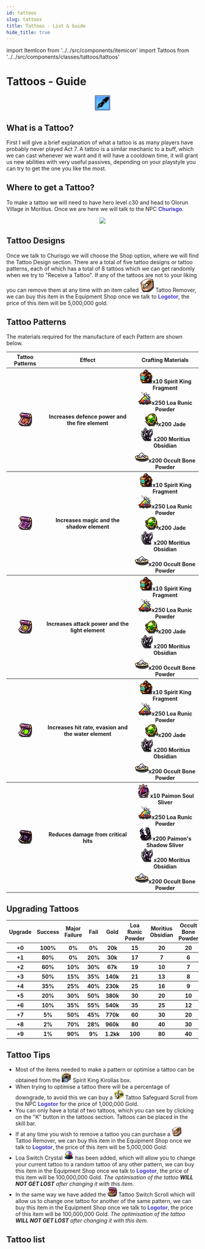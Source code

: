 ```yaml
---
id: tattoos
slug: tattoos
title: Tattoos - List & Guide
hide_title: true
---
```


import ItemIcon from '../../src/components/itemicon'
import Tattoos from '../../src/components/classes/tattoos/tattoos'

# Tattoos - Guide

<p align="center">
<img width= "40px" src="/img/tattos/tatoo-up.png"/></p>

## What is a Tattoo?
First I will give a brief explanation of what a tattoo is as many players have probably never played Act 7.
A tattoo is a similar mechanic to a buff, which we can cast whenever we want and it will have a cooldown time, it will grant us new abilities with very useful passives, depending on your playstyle you can try to get the one you like the most.

## Where  to get a Tattoo?

To make a tattoo we will need to have hero level c30 and head to Olorun Village in Moritius. Once we are here we will talk to the NPC <font color="#423AC8">**Churisgo**</font>.

<p align="center">
<img width= "60px" src="https://cdn.olympusgg.com/images/monsters/3077.png"/></p>

## Tattoo Designs

Once we talk to Churisgo we will choose the Shop option, where we will find the Tattoo Design section.
There are a total of five tattoo designs or tattoo patterns, each of which has a total of 8 tattoos which we can get randomly when we try to "Receive a Tattoo".
If any of the tattoos are not to your liking you can remove them at any time with an item called <img src="/img/tattos/5799.png"/> Tattoo Remover, we can buy this item in the Equipment Shop once we talk to <font color="#423AC8">**Logotor**</font>, the price of this item will be 5,000,000 gold.

## Tattoo Patterns

The materials required for the manufacture of each Pattern are shown below.

<table>
    <tr>
        <th>Tattoo Patterns</th>
        <th>Effect</th>
        <th>Crafting Materials</th>
    </tr>
    <tr>
        <th><img src="/img/tattos/5790.png"/></th>
        <th>Increases defence power and the fire element</th>
        <th><img src="/img/tattos/2412.png"/>x10 Spirit King Fragment<br/>
        <img src="/img/tattos/2411.png"/>x250 Loa Runic Powder<br/>
        <img src="/img/tattos/2410.png"/>x200 Jade<br/>
        <img src="/img/tattos/2416.png"/>x200 Moritius Obsidian<br/>
        <img src="/img/tattos/2408.png"/>x200 Occult Bone Powder<br/>
        </th>
    </tr>
    <tr>
        <th><img src="/img/tattos/5791.png"/></th>
        <th>Increases magic and the shadow element</th>
        <th><img src="/img/tattos/2412.png"/>x10 Spirit King Fragment<br/>
        <img src="/img/tattos/2411.png"/>x250 Loa Runic Powder<br/>
        <img src="/img/tattos/2410.png"/>x200 Jade<br/>
        <img src="/img/tattos/2416.png"/>x200 Moritius Obsidian<br/>
        <img src="/img/tattos/2408.png"/>x200 Occult Bone Powder<br/></th>
    </tr>
    <tr>
        <th><img src="/img/tattos/5792.png"/></th>
        <th>Increases attack power and the light element</th>
        <th><img src="/img/tattos/2412.png"/>x10 Spirit King Fragment<br/>
        <img src="/img/tattos/2411.png"/>x250 Loa Runic Powder<br/>
        <img src="/img/tattos/2410.png"/>x200 Jade<br/>
        <img src="/img/tattos/2416.png"/>x200 Moritius Obsidian<br/>
        <img src="/img/tattos/2408.png"/>x200 Occult Bone Powder<br/></th>
    </tr>
    <tr>
        <th><img src="/img/tattos/5793.png"/></th>
        <th>Increases hit rate, evasion and the water element</th>
        <th><img src="/img/tattos/2412.png"/>x10 Spirit King Fragment<br/>
        <img src="/img/tattos/2411.png"/>x250 Loa Runic Powder<br/>
        <img src="/img/tattos/2410.png"/>x200 Jade<br/>
        <img src="/img/tattos/2416.png"/>x200 Moritius Obsidian<br/>
        <img src="/img/tattos/2408.png"/>x200 Occult Bone Powder<br/></th>
    </tr>
    <tr>
        <th><img src="/img/tattos/9764.png"/></th>
        <th>Reduces damage from critical hits</th>
        <th><img src="/img/tattos/2482.png"/>x10 Paimon Soul Sliver<br/>
        <img src="/img/tattos/2411.png"/>x250 Loa Runic Powder<br/>
        <img src="/img/tattos/2483.png"/>x200 Paimon's Shadow Sliver<br/>
        <img src="/img/tattos/2416.png"/>x200 Moritius Obsidian<br/>
        <img src="/img/tattos/2408.png"/>x200 Occult Bone Powder<br/></th>
    </tr>
</table>

## Upgrading Tattoos

<table className="tablaLetra">
    <tr>
        <th>Upgrade</th>
        <th>Success</th>
        <th>Major Failure</th>
        <th>Fail</th>
        <th>Gold</th>
        <th><ItemIcon iconId="4243" width="25px"/> Loa Runic Powder</th>
        <th><ItemIcon iconId="4247" width="25px"/> Moritius Obsidian</th>
        <th><ItemIcon iconId="4240" width="25px"/> Occult Bone Powder</th>
        <th><ItemIcon iconId="4251" width="25px"/> Spirit Forest Branch</th>
        <th><ItemIcon iconId="4230" width="25px"/> Golem Core</th>
        <th><ItemIcon iconId="4242" width="25px"/> Jade</th>
        <th><ItemIcon iconId="4269" width="25px"/> Fernon's Magic Crystal</th>
        <th><ItemIcon iconId="4244" width="25px"/> Spirit King Fragment</th>
    </tr>
    <tr>
        <th>+0</th>
        <th>100%</th>
        <th>0%</th>
        <th>0%</th>
        <th>20k</th>
        <th>15</th>
        <th>20</th>
        <th>20</th>
        <th>15</th>
        <th>10</th>
        <th>-</th>
        <th>-</th>
        <th>-</th>  
    </tr>
    <tr>
        <th>+1</th>
        <th>80%</th>
        <th>0%</th>
        <th>20%</th>
        <th>30k</th>
        <th>17</th>
        <th>7</th>
        <th>6</th>
        <th>-</th>
        <th>-</th>
        <th>-</th>
        <th>-</th>
        <th>-</th>    
    </tr>
    <tr>
        <th>+2</th>
        <th>60%</th>
        <th>10%</th>
        <th>30%</th>
        <th>67k</th>
        <th>19</th>
        <th>10</th>
        <th>7</th>
        <th>-</th>
        <th>-</th>
        <th>-</th>
        <th>-</th>
        <th>-</th>     
    </tr>
    <tr>
        <th>+3</th>
        <th>50%</th>
        <th>15%</th>
        <th>35%</th>
        <th>140k</th>
        <th>21</th>
        <th>13</th>
        <th>8</th>
        <th>-</th>
        <th>-</th>
        <th>-</th>
        <th>-</th>
        <th>-</th>     
    </tr>
    <tr>
        <th>+4</th>
        <th>35%</th>
        <th>25%</th>
        <th>40%</th>
        <th>230k</th>
        <th>25</th>
        <th>16</th>
        <th>9</th>
        <th>-</th>
        <th>-</th>
        <th>15</th>
        <th>-</th>
        <th>-</th>
    </tr>
    <tr>
        <th>+5</th>
        <th>20%</th>
        <th>30%</th>
        <th>50%</th>
        <th>380k</th>
        <th>30</th>
        <th>20</th>
        <th>10</th>
        <th>-</th>
        <th>-</th>
        <th>20</th>
        <th>-</th>
        <th>-</th>       
    </tr>
    <tr>
        <th>+6</th>
        <th>10%</th>
        <th>35%</th>
        <th>55%</th>
        <th>540k</th>
        <th>35</th>
        <th>25</th>
        <th>12</th>
        <th>-</th>
        <th>-</th>
        <th>25</th>
        <th>3</th>
        <th>-</th>    
    </tr>
    <tr>
        <th>+7</th>
        <th>5%</th>
        <th>50%</th>
        <th>45%</th>
        <th>770k</th>
        <th>60</th>
        <th>30</th>
        <th>20</th>
        <th>-</th>
        <th>-</th>
        <th>20</th>
        <th>4</th>
        <th>-</th>
    </tr>
    <tr>
        <th>+8</th>
        <th>2%</th>
        <th>70%</th>
        <th>28%</th>
        <th>960k</th>
        <th>80</th>
        <th>40</th>
        <th>30</th>
        <th>-</th>
        <th>-</th>
        <th>25</th>
        <th>-</th>
        <th>3</th> 
    </tr>
    <tr>
        <th>+9</th>
        <th>1%</th>
        <th>90%</th>
        <th>9%</th>
        <th>1.2kk</th>
        <th>100</th>
        <th>80</th>
        <th>40</th>
        <th>-</th>
        <th>-</th>
        <th>40</th>
        <th>-</th>
        <th>4</th>
    </tr>
</table>

## Tattoo Tips 
- Most of the items needed to make a pattern or optimise a tattoo can be obtained from the <img width= "25px" src="/img/tattos/4766.png"/> Spirit King Kirollas box.
- When trying to optimise a tattoo there will be a percentage of downgrade, to avoid this we can buy a <img width= "25px" src="/img/tattos/5815.png"/> Tattoo Safeguard Scroll from the NPC <font color="#423AC8">**Logotor**</font> for the price of 1,000,000 Gold.
- You can only have a total of two tattoos, which you can see by clicking on the "K" button in the tattoos section. Tattoos can be placed in the skill bar.
- If at any time you wish to remove a tattoo you can purchase a <img width= "25px" src="/img/tattos/5799.png"/> Tattoo Remover, we can buy this item in the Equipment Shop once we talk to <font  color="#423AC8">**Logotor**</font>, the price of this item will be 5,000,000 Gold.
- Loa Switch Crystal <img width= "25px" src="/img/tattos/9578.png"/> has been added, which will allow you to change your current tattoo to a random tattoo of any other pattern, we can buy this item in the Equipment Shop once we talk to <font  color="#423AC8">**Logotor**</font>, the price of this item will be 100,000,000 Gold. <i>The optimisation of the tattoo **WILL NOT GET LOST** after changing it with this item.</i>
- In the same way we have added the <img width= "25px" src="/img/tattos/9584.png"/> Tattoo Switch Scroll which will allow us to change one tattoo for another of the same pattern, we can buy this item in the Equipment Shop once we talk to <font  color="#423AC8">**Logotor**</font>, the price of this item will be 100,000,000 Gold. <i>The optimisation of the tattoo **WILL NOT GET LOST** after changing it with this item.</i>

## Tattoo list

<Tattoos />

